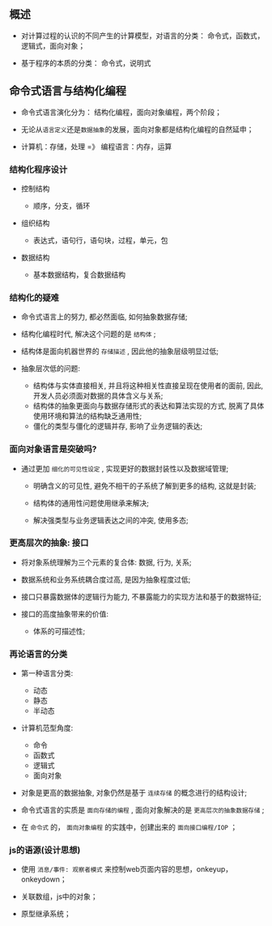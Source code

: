 ## 概述

* 对计算过程的认识的不同产生的计算模型，对语言的分类： 命令式，函数式，逻辑式，面向对象；

* 基于程序的本质的分类： 命令式，说明式

## 命令式语言与结构化编程

* 命令式语言演化分为： 结构化编程，面向对象编程，两个阶段；

* 无论从`语言定义`还是`数据抽象`的发展，面向对象都是结构化编程的自然延申；

* 计算机：存储，处理 =》 编程语言：内存，运算

### 结构化程序设计

  * 控制结构
    - 顺序，分支，循环

  * 组织结构
    - 表达式，语句行，语句块，过程，单元，包

  * 数据结构
    - 基本数据结构，复合数据结构

### 结构化的疑难

* 命令式语言上的努力, 都必然面临, 如何抽象数据存储; 

* 结构化编程时代, 解决这个问题的是 `结构体` ; 

* 结构体是面向机器世界的 `存储描述` , 因此他的抽象层级明显过低; 

* 抽象层次低的问题:
  + 结构体与实体直接相关, 并且将这种相关性直接呈现在使用者的面前, 因此, 开发人员必须面对数据的具体含义与关系; 
  + 结构体的抽象更面向与数据存储形式的表达和算法实现的方式, 脱离了具体使用环境和算法的结构缺乏通用性; 
  + 僵化的类型与僵化的逻辑并存, 影响了业务逻辑的表达; 

### 面向对象语言是突破吗?

* 通过更加 `细化的可见性设定` , 实现更好的数据封装性以及数据域管理; 
  + 明确含义的可见性, 避免不相干的子系统了解到更多的结构, 这就是封装; 

  + 结构体的通用性问题使用继承来解决; 

  + 解决强类型与业务逻辑表达之间的冲突, 使用多态; 

### 更高层次的抽象: 接口

* 将对象系统理解为三个元素的复合体: 数据, 行为, 关系; 

* 数据系统和业务系统耦合度过高, 是因为抽象程度过低; 

* 接口只暴露数据体的逻辑行为能力, 不暴露能力的实现方法和基于的数据特征; 

* 接口的高度抽象带来的价值:
  + 体系的可描述性; 

### 再论语言的分类

* 第一种语言分类:
  + 动态
  + 静态
  + 半动态

* 计算机范型角度:
  + 命令
  + 函数式
  + 逻辑式
  + 面向对象

* 对象是更高的数据抽象, 对象仍然是基于 `连续存储` 的概念进行的结构设计; 
* 命令式语言的实质是 `面向存储的编程` , 面向对象解决的是 `更高层次的抽象数据存储` ; 
* 在 `命令式` 的， `面向对象编程` 的实践中，创建出来的 `面向接口编程/IOP` ；

### js的语源(设计思想)

* 使用 `消息/事件: 观察者模式` 来控制web页面内容的思想，onkeyup，onkeydown；

* 关联数组，js中的对象；

* 原型继承系统；
